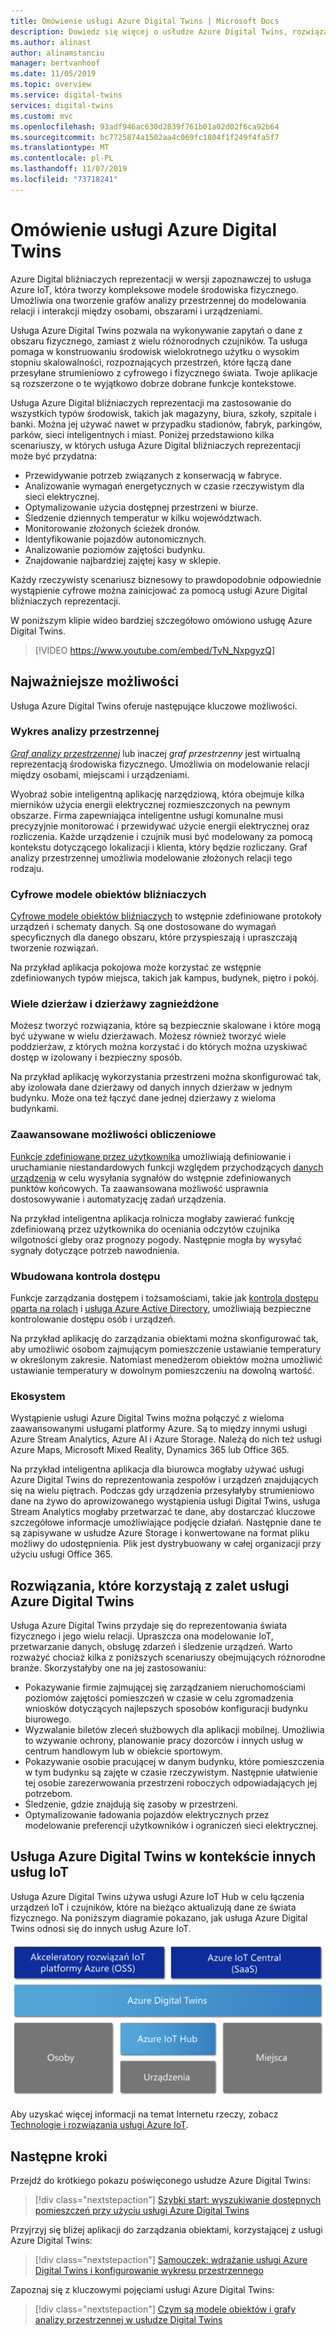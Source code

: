 ```yaml
---
title: Omówienie usługi Azure Digital Twins | Microsoft Docs
description: Dowiedz się więcej o usłudze Azure Digital Twins, rozwiązaniu IoT platformy Azure do analizy przestrzennej.
ms.author: alinast
author: alinamstanciu
manager: bertvanhoof
ms.date: 11/05/2019
ms.topic: overview
ms.service: digital-twins
services: digital-twins
ms.custom: mvc
ms.openlocfilehash: 93adf946ac630d2839f761b01a02d02f6ca92b64
ms.sourcegitcommit: bc7725874a1502aa4c069fc1804f1f249f4fa5f7
ms.translationtype: MT
ms.contentlocale: pl-PL
ms.lasthandoff: 11/07/2019
ms.locfileid: "73718241"
---
```

# <a name="overview-of-azure-digital-twins"></a>Omówienie usługi Azure Digital Twins

Azure Digital bliźniaczych reprezentacji w wersji zapoznawczej to usługa Azure IoT, która tworzy kompleksowe modele środowiska fizycznego. Umożliwia ona tworzenie grafów analizy przestrzennej do modelowania relacji i interakcji między osobami, obszarami i urządzeniami.

Usługa Azure Digital Twins pozwala na wykonywanie zapytań o dane z obszaru fizycznego, zamiast z wielu różnorodnych czujników. Ta usługa pomaga w konstruowaniu środowisk wielokrotnego użytku o wysokim stopniu skalowalności, rozpoznających przestrzeń, które łączą dane przesyłane strumieniowo z cyfrowego i fizycznego świata. Twoje aplikacje są rozszerzone o te wyjątkowo dobrze dobrane funkcje kontekstowe. 

Usługa Azure Digital bliźniaczych reprezentacji ma zastosowanie do wszystkich typów środowisk, takich jak magazyny, biura, szkoły, szpitale i banki. Można jej używać nawet w przypadku stadionów, fabryk, parkingów, parków, sieci inteligentnych i miast. Poniżej przedstawiono kilka scenariuszy, w których usługa Azure Digital bliźniaczych reprezentacji może być przydatna:

- Przewidywanie potrzeb związanych z konserwacją w fabryce.
- Analizowanie wymagań energetycznych w czasie rzeczywistym dla sieci elektrycznej.
- Optymalizowanie użycia dostępnej przestrzeni w biurze.
- Śledzenie dziennych temperatur w kilku województwach.
- Monitorowanie złożonych ścieżek dronów.
- Identyfikowanie pojazdów autonomicznych.
- Analizowanie poziomów zajętości budynku.
- Znajdowanie najbardziej zajętej kasy w sklepie.

Każdy rzeczywisty scenariusz biznesowy to prawdopodobnie odpowiednie wystąpienie cyfrowe można zainicjować za pomocą usługi Azure Digital bliźniaczych reprezentacji.

W poniższym klipie wideo bardziej szczegółowo omówiono usługę Azure Digital Twins.

> [!VIDEO https://www.youtube.com/embed/TvN_NxpgyzQ]

## <a name="key-capabilities"></a>Najważniejsze możliwości

Usługa Azure Digital Twins oferuje następujące kluczowe możliwości.

### <a name="spatial-intelligence-graph"></a>Wykres analizy przestrzennej

[*Graf analizy przestrzennej*](./concepts-objectmodel-spatialgraph.md#spatial-intelligence-graph) lub inaczej *graf przestrzenny* jest wirtualną reprezentacją środowiska fizycznego. Umożliwia on modelowanie relacji między osobami, miejscami i urządzeniami.

Wyobraź sobie inteligentną aplikację narzędziową, która obejmuje kilka mierników użycia energii elektrycznej rozmieszczonych na pewnym obszarze. Firma zapewniająca inteligentne usługi komunalne musi precyzyjnie monitorować i przewidywać użycie energii elektrycznej oraz rozliczenia. Każde urządzenie i czujnik musi być modelowany za pomocą kontekstu dotyczącego lokalizacji i klienta, który będzie rozliczany. Graf analizy przestrzennej umożliwia modelowanie złożonych relacji tego rodzaju.

### <a name="digital-twin-object-models"></a>Cyfrowe modele obiektów bliźniaczych

[Cyfrowe modele obiektów bliźniaczych](./concepts-objectmodel-spatialgraph.md#digital-twins-object-models) to wstępnie zdefiniowane protokoły urządzeń i schematy danych. Są one dostosowane do wymagań specyficznych dla danego obszaru, które przyspieszają i upraszczają tworzenie rozwiązań.

Na przykład aplikacja pokojowa może korzystać ze wstępnie zdefiniowanych typów miejsca, takich jak kampus, budynek, piętro i pokój.

### <a name="multiple-and-nested-tenants"></a>Wiele dzierżaw i dzierżawy zagnieżdżone

Możesz tworzyć rozwiązania, które są bezpiecznie skalowane i które mogą być używane w wielu dzierżawach. Możesz również tworzyć wiele poddzierżaw, z których można korzystać i do których można uzyskiwać dostęp w izolowany i bezpieczny sposób.

Na przykład aplikację wykorzystania przestrzeni można skonfigurować tak, aby izolowała dane dzierżawy od danych innych dzierżaw w jednym budynku. Może ona też łączyć dane jednej dzierżawy z wieloma budynkami.

### <a name="advanced-compute-capabilities"></a>Zaawansowane możliwości obliczeniowe

[Funkcje zdefiniowane przez użytkownika](./concepts-user-defined-functions.md) umożliwiają definiowanie i uruchamianie niestandardowych funkcji względem przychodzących [danych urządzenia](./concepts-device-ingress.md) w celu wysyłania sygnałów do wstępnie zdefiniowanych punktów końcowych. Ta zaawansowana możliwość usprawnia dostosowywanie i automatyzację zadań urządzenia.

Na przykład inteligentna aplikacja rolnicza mogłaby zawierać funkcję zdefiniowaną przez użytkownika do oceniania odczytów czujnika wilgotności gleby oraz prognozy pogody. Następnie mogła by wysyłać sygnały dotyczące potrzeb nawodnienia.

### <a name="built-in-access-control"></a>Wbudowana kontrola dostępu

Funkcje zarządzania dostępem i tożsamościami, takie jak [kontrola dostępu oparta na rolach](./security-role-based-access-control.md) i [usługa Azure Active Directory](./security-authenticating-apis.md), umożliwiają bezpieczne kontrolowanie dostępu osób i urządzeń.

Na przykład aplikację do zarządzania obiektami można skonfigurować tak, aby umożliwić osobom zajmującym pomieszczenie ustawianie temperatury w określonym zakresie. Natomiast menedżerom obiektów można umożliwić ustawianie temperatury w dowolnym pomieszczeniu na dowolną wartość.

### <a name="ecosystem"></a>Ekosystem

Wystąpienie usługi Azure Digital Twins można połączyć z wieloma zaawansowanymi usługami platformy Azure. Są to między innymi usługi Azure Stream Analytics, Azure AI i Azure Storage. Należą do nich też usługi Azure Maps, Microsoft Mixed Reality, Dynamics 365 lub Office 365.

Na przykład inteligentna aplikacja dla biurowca mogłaby używać usługi Azure Digital Twins do reprezentowania zespołów i urządzeń znajdujących się na wielu piętrach. Podczas gdy urządzenia przesyłałyby strumieniowo dane na żywo do aprowizowanego wystąpienia usługi Digital Twins, usługa Stream Analytics mogłaby przetwarzać te dane, aby dostarczać kluczowe szczegółowe informacje umożliwiające podjęcie działań. Następnie dane te są zapisywane w usłudze Azure Storage i konwertowane na format pliku możliwy do udostępnienia. Plik jest dystrybuowany w całej organizacji przy użyciu usługi Office 365.

## <a name="solutions-that-benefit-from-azure-digital-twins"></a>Rozwiązania, które korzystają z zalet usługi Azure Digital Twins

Usługa Azure Digital Twins przydaje się do reprezentowania świata fizycznego i jego wielu relacji. Upraszcza ona modelowanie IoT, przetwarzanie danych, obsługę zdarzeń i śledzenie urządzeń. Warto rozważyć chociaż kilka z poniższych scenariuszy obejmujących różnorodne branże. Skorzystałyby one na jej zastosowaniu:

* Pokazywanie firmie zajmującej się zarządzaniem nieruchomościami poziomów zajętości pomieszczeń w czasie w celu zgromadzenia wniosków dotyczących najlepszych sposobów konfiguracji budynku biurowego.
* Wyzwalanie biletów zleceń służbowych dla aplikacji mobilnej. Umożliwia to wzywanie ochrony, planowanie pracy dozorców i innych usług w centrum handlowym lub w obiekcie sportowym.
* Pokazywanie osobie pracującej w danym budynku, które pomieszczenia w tym budynku są zajęte w czasie rzeczywistym. Następnie ułatwienie tej osobie zarezerwowania przestrzeni roboczych odpowiadających jej potrzebom.
* Śledzenie, gdzie znajdują się zasoby w przestrzeni.
* Optymalizowanie ładowania pojazdów elektrycznych przez modelowanie preferencji użytkowników i ograniczeń sieci elektrycznej.

## <a name="azure-digital-twins-in-the-context-of-other-iot-services"></a>Usługa Azure Digital Twins w kontekście innych usług IoT

Usługa Azure Digital Twins używa usługi Azure IoT Hub w celu łączenia urządzeń IoT i czujników, które na bieżąco aktualizują dane ze świata fizycznego. Na poniższym diagramie pokazano, jak usługa Azure Digital Twins odnosi się do innych usług Azure IoT.

[![Azure Digital bliźniaczych reprezentacji to usługa oparta na platformie Azure IoT Hub](media/overview/azure-digital-twins-in-iot-ecosystem.png)](media/overview/azure-digital-twins-in-iot-ecosystem.png#lightbox)

Aby uzyskać więcej informacji na temat Internetu rzeczy, zobacz [Technologie i rozwiązania usługi Azure IoT](../iot-fundamentals/iot-services-and-technologies.md).

## <a name="next-steps"></a>Następne kroki

Przejdź do krótkiego pokazu poświęconego usłudze Azure Digital Twins:

>[!div class="nextstepaction"]
>[Szybki start: wyszukiwanie dostępnych pomieszczeń przy użyciu usługi Azure Digital Twins](./quickstart-view-occupancy-dotnet.md)

Przyjrzyj się bliżej aplikacji do zarządzania obiektami, korzystającej z usługi Azure Digital Twins:

>[!div class="nextstepaction"]
>[Samouczek: wdrażanie usługi Azure Digital Twins i konfigurowanie wykresu przestrzennego](./tutorial-facilities-setup.md)

Zapoznaj się z kluczowymi pojęciami usługi Azure Digital Twins:

>[!div class="nextstepaction"]
>[Czym są modele obiektów i grafy analizy przestrzennej w usłudze Digital Twins](./concepts-objectmodel-spatialgraph.md)